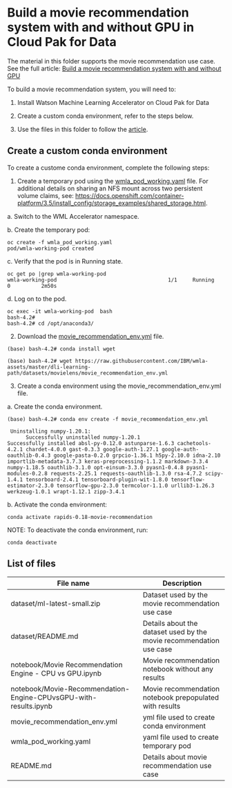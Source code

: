 # Build a movie recommendation system with and without GPU in Cloud Pak for Data

The material in this folder supports the movie recommendation use case.  See the full article:  [Build a movie recommendation system with and without GPU](http://)

To build a movie recommendation system, you will need to:

1. Install Watson Machine Learning Accelerator on Cloud Pak for Data 

2. Create a custom conda environment, refer to the steps below.

3. Use the files in this folder to follow the [article](http://).




## Create a custom conda environment

To create a custome conda environment, complete the following steps:

1. Create a temporary pod using the [wmla_pod_working.yaml](https://raw.githubusercontent.com/IBM/wmla-assets/master/dli-learning-path/dli-learning-path/movie-recommendation-use-case/dataset/wmla_pod_working.yaml) file. For additional details on sharing an NFS mount across two persistent volume claims, see: https://docs.openshift.com/container-platform/3.5/install_config/storage_examples/shared_storage.html.
 

a. Switch to the WML Accelerator namespace.

b. Create the temporary pod:
```
oc create -f wmla_pod_working.yaml
pod/wmla-working-pod created
```

c. Verify that the pod is in Running state.
```
oc get po |grep wmla-working-pod
wmla-working-pod                                    1/1     Running   0          2m50s
```

d.  Log on to the pod.
```
oc exec -it wmla-working-pod  bash
bash-4.2# 
bash-4.2# cd /opt/anaconda3/
```

2.   Download the [movie_recommendation_env.yml](https://raw.githubusercontent.com/IBM/wmla-assets/master/dli-learning-path/movie-recommendation-use-case/movie_recommendation_env.yml) file.

```
(base) bash-4.2# conda install wget
```
```
(base) bash-4.2# wget https://raw.githubusercontent.com/IBM/wmla-assets/master/dli-learning-path/datasets/movielens/movie_recommendation_env.yml
```

3.  Create a conda environment using the movie_recommendation_env.yml file.

a. Create the conda environment.
```
(base) bash-4.2# conda env create -f movie_recommendation_env.yml 

 Uninstalling numpy-1.20.1:
      Successfully uninstalled numpy-1.20.1
Successfully installed absl-py-0.12.0 astunparse-1.6.3 cachetools-4.2.1 chardet-4.0.0 gast-0.3.3 google-auth-1.27.1 google-auth-oauthlib-0.4.3 google-pasta-0.2.0 grpcio-1.36.1 h5py-2.10.0 idna-2.10 importlib-metadata-3.7.3 keras-preprocessing-1.1.2 markdown-3.3.4 numpy-1.18.5 oauthlib-3.1.0 opt-einsum-3.3.0 pyasn1-0.4.8 pyasn1-modules-0.2.8 requests-2.25.1 requests-oauthlib-1.3.0 rsa-4.7.2 scipy-1.4.1 tensorboard-2.4.1 tensorboard-plugin-wit-1.8.0 tensorflow-estimator-2.3.0 tensorflow-gpu-2.3.0 termcolor-1.1.0 urllib3-1.26.3 werkzeug-1.0.1 wrapt-1.12.1 zipp-3.4.1
```

b. Activate the conda environment:
```
conda activate rapids-0.18-movie-recommendation
```

NOTE: To deactivate the conda environment, run:
```
conda deactivate
```


## List of files

| File name | Description |
| --- | --- |
| dataset/ml-latest-small.zip | Dataset used by the movie recommendation use case |
| dataset/README.md | Details about the dataset used by the movie recommendation use case |
| notebook/Movie Recommendation Engine - CPU vs GPU.ipynb | Movie recommendation notebook without any results |
| notebook/Movie-Recommendation-Engine-CPUvsGPU-with-results.ipynb | Movie recommendation notebook prepopulated with results |
| movie_recommendation_env.yml | yml file used to create conda environment |
| wmla_pod_working.yaml  | yaml file used to create temporary pod |
| README.md | Details about movie recommendation use case |
